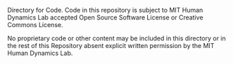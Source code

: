 Directory for Code.  Code in this repository is subject to MIT Human Dynamics Lab accepted Open Source Software License or Creative Commons License.

No proprietary code or other content may be included in this directory or in the rest of this Repository absent explicit written permission by the MIT Human Dynamics Lab.
